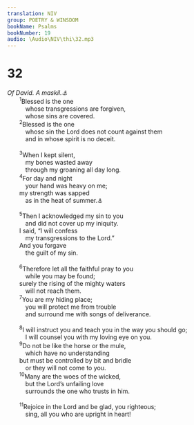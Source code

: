 ```yaml
---
translation: NIV
group: POETRY & WINSDOM
bookName: Psalms 
bookNumber: 19
audio: \Audio\NIV\thi\32.mp3
---
```


<div class="title"><h1>32</h1><i>Of David. A maskil.<a data-toggle="tooltip" data-placement="bottom" title="Title: Probably a literary or musical term">⚓</a></i></div>
<span class="verse thi_32_1">  <sup>1</sup>Blessed is the one <br/>   whose transgressions are forgiven, <br/>   whose sins are covered. <br/></span>
<span class="verse thi_32_2">  <sup>2</sup>Blessed is the one <br/>   whose sin the Lord does not count against them <br/>   and in whose spirit is no deceit. <br/><br/></span>
<span class="verse thi_32_3">  <sup>3</sup>When I kept silent, <br/>   my bones wasted away <br/>   through my groaning all day long. <br/></span>
<span class="verse thi_32_4">  <sup>4</sup>For day and night <br/>   your hand was heavy on me; <br/>  my strength was sapped <br/>   as in the heat of summer.<a data-toggle="tooltip" data-placement="bottom" title="The Hebrew has Selah (a word of uncertain meaning) here and at the end of verses 5 and 7.">⚓</a><br/><br/></span>
<span class="verse thi_32_5">  <sup>5</sup>Then I acknowledged my sin to you <br/>   and did not cover up my iniquity. <br/>  I said, “I will confess <br/>   my transgressions to the Lord.” <br/>  And you forgave <br/>   the guilt of my sin. <br/><br/></span>
<span class="verse thi_32_6">  <sup>6</sup>Therefore let all the faithful pray to you <br/>   while you may be found; <br/>  surely the rising of the mighty waters <br/>   will not reach them. <br/></span>
<span class="verse thi_32_7">  <sup>7</sup>You are my hiding place; <br/>   you will protect me from trouble <br/>   and surround me with songs of deliverance. <br/><br/></span>
<span class="verse thi_32_8">  <sup>8</sup>I will instruct you and teach you in the way you should go; <br/>   I will counsel you with my loving eye on you. <br/></span>
<span class="verse thi_32_9">  <sup>9</sup>Do not be like the horse or the mule, <br/>   which have no understanding <br/>  but must be controlled by bit and bridle <br/>   or they will not come to you. <br/></span>
<span class="verse thi_32_10">  <sup>10</sup>Many are the woes of the wicked, <br/>   but the Lord’s unfailing love <br/>   surrounds the one who trusts in him. <br/><br/></span>
<span class="verse thi_32_11">  <sup>11</sup>Rejoice in the Lord and be glad, you righteous; <br/>   sing, all you who are upright in heart! <br/></span>
